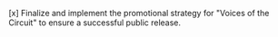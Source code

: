 [x] Finalize and implement the promotional strategy for "Voices of the Circuit" to ensure a successful public release.